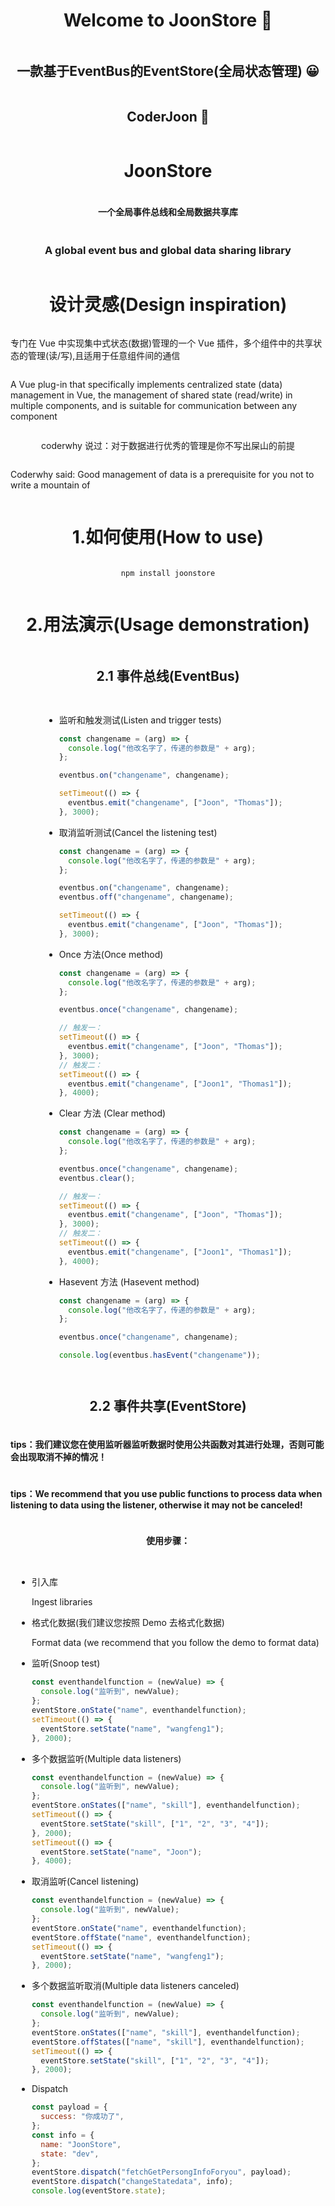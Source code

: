 <div  class="box"  style="    display: flex;    justify-content: center;    align-items: center;    flex-direction: column; ">  <h1 align="center">Welcome to JoonStore 👋</h1> 
     <h2 align="center"> 一款基于EventBus的EventStore(全局状态管理)  😀</h2> 
     <h2 align="center"> CoderJoon  🐂</h2>

# JoonStore

#### 一个全局事件总线和全局数据共享库

### A global event bus and global data sharing library

# 设计灵感(Design inspiration)

专门在 Vue 中实现集中式状态(数据)管理的一个 Vue 插件，多个组件中的共享状态的管理(读/写),且适用于任意组件间的通信

A Vue plug-in that specifically implements centralized state (data) management in Vue, the management of shared state (read/write) in multiple components, and is suitable for communication between any component

coderwhy 说过：对于数据进行优秀的管理是你不写出屎山的前提

Coderwhy said: Good management of data is a prerequisite for you not to write a mountain of

# 1.如何使用(How to use)

```shell
npm install joonstore
```

# 2.用法演示(Usage demonstration)

## 2.1 事件总线(EventBus)

- 监听和触发测试(Listen and trigger tests)

  ```js
  const changename = (arg) => {
    console.log("他改名字了，传递的参数是" + arg);
  };

  eventbus.on("changename", changename);

  setTimeout(() => {
    eventbus.emit("changename", ["Joon", "Thomas"]);
  }, 3000);
  ```

- 取消监听测试(Cancel the listening test)

  ```js
  const changename = (arg) => {
    console.log("他改名字了，传递的参数是" + arg);
  };

  eventbus.on("changename", changename);
  eventbus.off("changename", changename);

  setTimeout(() => {
    eventbus.emit("changename", ["Joon", "Thomas"]);
  }, 3000);
  ```

- Once 方法(Once method)

  ```js
  const changename = (arg) => {
    console.log("他改名字了，传递的参数是" + arg);
  };

  eventbus.once("changename", changename);

  // 触发一：
  setTimeout(() => {
    eventbus.emit("changename", ["Joon", "Thomas"]);
  }, 3000);
  // 触发二：
  setTimeout(() => {
    eventbus.emit("changename", ["Joon1", "Thomas1"]);
  }, 4000);
  ```

- Clear 方法 (Clear method)

  ```js
  const changename = (arg) => {
    console.log("他改名字了，传递的参数是" + arg);
  };

  eventbus.once("changename", changename);
  eventbus.clear();

  // 触发一：
  setTimeout(() => {
    eventbus.emit("changename", ["Joon", "Thomas"]);
  }, 3000);
  // 触发二：
  setTimeout(() => {
    eventbus.emit("changename", ["Joon1", "Thomas1"]);
  }, 4000);
  ```

- Hasevent 方法 (Hasevent method)

  ```js
  const changename = (arg) => {
    console.log("他改名字了，传递的参数是" + arg);
  };

  eventbus.once("changename", changename);

  console.log(eventbus.hasEvent("changename"));
  ```

## 2.2 事件共享(EventStore)

#### tips：我们建议您在使用监听器监听数据时使用公共函数对其进行处理，否则可能会出现取消不掉的情况！

#### tips：We recommend that you use public functions to process data when listening to data using the listener, otherwise it may not be canceled!

#### 使用步骤：

- 引入库

  Ingest libraries

- 格式化数据(我们建议您按照 Demo 去格式化数据)

  Format data (we recommend that you follow the demo to format data)

- 监听(Snoop test)

  ```js
  const eventhandelfunction = (newValue) => {
    console.log("监听到", newValue);
  };
  eventStore.onState("name", eventhandelfunction);
  setTimeout(() => {
    eventStore.setState("name", "wangfeng1");
  }, 2000);
  ```

- 多个数据监听(Multiple data listeners)

  ```js
  const eventhandelfunction = (newValue) => {
    console.log("监听到", newValue);
  };
  eventStore.onStates(["name", "skill"], eventhandelfunction);
  setTimeout(() => {
    eventStore.setState("skill", ["1", "2", "3", "4"]);
  }, 2000);
  setTimeout(() => {
    eventStore.setState("name", "Joon");
  }, 4000);
  ```

- 取消监听(Cancel listening)

  ```js
  const eventhandelfunction = (newValue) => {
    console.log("监听到", newValue);
  };
  eventStore.onState("name", eventhandelfunction);
  eventStore.offState("name", eventhandelfunction);
  setTimeout(() => {
    eventStore.setState("name", "wangfeng1");
  }, 2000);
  ```

- 多个数据监听取消(Multiple data listeners canceled)

  ```js
  const eventhandelfunction = (newValue) => {
    console.log("监听到", newValue);
  };
  eventStore.onStates(["name", "skill"], eventhandelfunction);
  eventStore.offStates(["name", "skill"], eventhandelfunction);
  setTimeout(() => {
    eventStore.setState("skill", ["1", "2", "3", "4"]);
  }, 2000);
  ```

- Dispatch

  ```js
  const payload = {
    success: "你成功了",
  };
  const info = {
    name: "JoonStore",
    state: "dev",
  };
  eventStore.dispatch("fetchGetPersongInfoForyou", payload);
  eventStore.dispatch("changeStatedata", info);
  console.log(eventStore.state);
  ```
